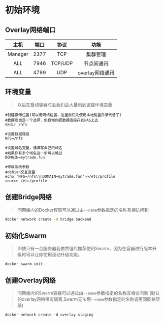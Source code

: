 # 初始环境



## Overlay网络端口



主机|端口|协议|功能
:-:|:-:|:-:|:-:
Manager | 2377 | TCP | 集群管理
ALL | 7946 | TCP/UDP | 节点间通讯
ALL | 4789 | UDP |overlay网络通讯



## 环境变量

> 以后在启动容器时会我们会大量用到这些环境变量

```text
#创建存储位置(可以用网络位置，这里我们先使用本地磁盘目录代替了)
#数据卷也是一个选择，但我倾向把数据直接存到NAS上去
mkdir /nfs

#设置数据路径
NFS=/nfs

#设置域名变量，请填写自己的域名
#如果你有多个域名这一步可以略过
DOMAIN=mytrade.fun

#修改系统参数
#debian交互变量
echo 'NFS=/nfs\\nDOMAIN=mytrade.fun'>>/etc/profile
source /etc/profile
```

## 创建Bridge网络

> 同网络内的Docker容器可以通过由`--name`参数指定的名称互相访问到

```bash
docker network create -d bridge backend
```

## 初始化Swarm

> 即使只有一台服务器我依然强烈推荐使用Swarm，因为在容器进行版本升级时可以让你使用滚动升级功能。

```text
docker swarm init
```

## 创建Overlay网络

> 同网络内的Swarm容器可以通过由`--name`参数指定的名称互相访问到
> \(默认的overlay网络带有隔离,Swarm无法用`--name`参数指定的名称调用同网络容器\)

```text
docker network create -d overlay staging
```

